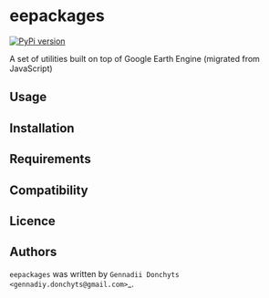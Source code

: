 # eepackages

[![PyPi version](https://badgen.net/pypi/v/eepackages/)](https://pypi.com/project/eepackages)

A set of utilities built on top of Google Earth Engine (migrated from JavaScript)

## Usage

## Installation

## Requirements

## Compatibility

## Licence

## Authors

`eepackages` was written by `Gennadii Donchyts <gennadiy.donchyts@gmail.com>`_.
